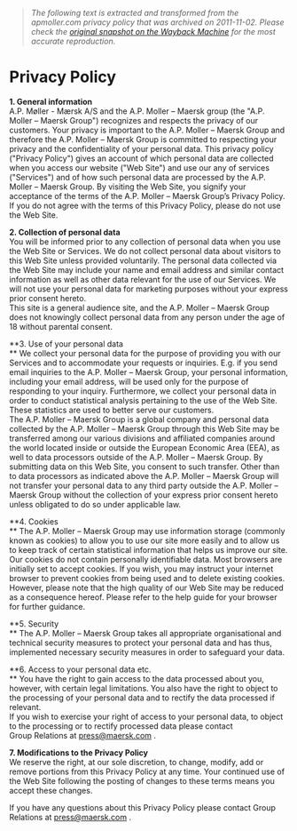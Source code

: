 > *The following text is extracted and transformed from the apmoller.com privacy policy that was archived on 2011-11-02. Please check the [original snapshot on the Wayback Machine](https://web.archive.org/web/20111102060039id_/http%3A//www.maersk.com/AboutMaersk/Pages/PrivacyPolicy.aspx) for the most accurate reproduction.*

# Privacy Policy

**1\. General information**  
A.P. Møller - Mærsk A/S and the A.P. Moller – Maersk group (the "A.P. Moller – Maersk Group") recognizes and respects the privacy of our customers. Your privacy is important to the A.P. Moller – Maersk Group and therefore the A.P. Moller – Maersk Group is committed to respecting your privacy and the confidentiality of your personal data. This privacy policy ("Privacy Policy") gives an account of which personal data are collected when you access our website ("Web Site") and use our any of services ("Services") and of how such personal data are processed by the A.P. Moller – Maersk Group. By visiting the Web Site, you signify your acceptance of the terms of the A.P. Moller – Maersk Group’s Privacy Policy. If you do not agree with the terms of this Privacy Policy, please do not use the Web Site.

**2\. Collection of personal data**  
You will be informed prior to any collection of personal data when you use the Web Site or Services. We do not collect personal data about visitors to this Web Site unless provided voluntarily. The personal data collected via the Web Site may include your name and email address and similar contact information as well as other data relevant for the use of our Services. We will not use your personal data for marketing purposes without your express prior consent hereto.  
This site is a general audience site, and the A.P. Moller – Maersk Group does not knowingly collect personal data from any person under the age of 18 without parental consent.

**3\. Use of your personal data  
** We collect your personal data for the purpose of providing you with our Services and to accommodate your requests or inquiries. E.g. if you send email inquiries to the A.P. Moller – Maersk Group, your personal information, including your email address, will be used only for the purpose of responding to your inquiry. Furthermore, we collect your personal data in order to conduct statistical analysis pertaining to the use of the Web Site. These statistics are used to better serve our customers.  
The A.P. Moller – Maersk Group is a global company and personal data collected by the A.P. Moller – Maersk Group through this Web Site may be transferred among our various divisions and affiliated companies around the world located inside or outside the European Economic Area (EEA), as well to data processors outside of the A.P. Moller – Maersk Group. By submitting data on this Web Site, you consent to such transfer. Other than to data processors as indicated above the A.P. Moller – Maersk Group will not transfer your personal data to any third party outside the A.P. Moller – Maersk Group without the collection of your express prior consent hereto unless obligated to do so under applicable law.

**4\. Cookies  
** The A.P. Moller – Maersk Group may use information storage (commonly known as cookies) to allow you to use our site more easily and to allow us to keep track of certain statistical information that helps us improve our site. Our cookies do not contain personally identifiable data. Most browsers are initially set to accept cookies. If you wish, you may instruct your internet browser to prevent cookies from being used and to delete existing cookies. However, please note that the high quality of our Web Site may be reduced as a consequence hereof. Please refer to the help guide for your browser for further guidance. 

**5\. Security  
** The A.P. Moller – Maersk Group takes all appropriate organisational and technical security measures to protect your personal data and has thus, implemented necessary security measures in order to safeguard your data.

**6\. Access to your personal data etc.  
** You have the right to gain access to the data processed about you, however, with certain legal limitations. You also have the right to object to the processing of your personal data and to rectify the data processed if relevant.  
If you wish to exercise your right of access to your personal data, to object to the processing or to rectify processed data please contact Group Relations at [press@maersk.com](mailto:press@maersk.com) .

**7\. Modifications to the Privacy Policy**  
We reserve the right, at our sole discretion, to change, modify, add or remove portions from this Privacy Policy at any time. Your continued use of the Web Site following the posting of changes to these terms means you accept these changes. 

If you have any questions about this Privacy Policy please contact Group Relations at [press@maersk.com](mailto:press@maersk.com) .   

